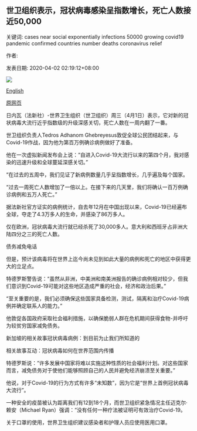 ## 世卫组织表示，冠状病毒感染呈指数增长，死亡人数接近50,000

关键词: cases near social exponentially infections 50000 growing covid19 pandemic confirmed countries number deaths coronavirus relief

作者: 

发表日期: 2020-04-02 02:19:12+08:00

![](https://www.straitstimes.com/sites/default/files/media-youtube/dgaBt0B0m8k.jpg)

[English](Coronavirus%20infections%20growing%20exponentially%2C%20deaths%20near%2050%2C000%2C%20says%20WHO.md)

[原网页](https://www.straitstimes.com/world/europe/coronavirus-covid-19-infections-growing-exponentially-deaths-near-50000-says-who)

日内瓦（法新社）-世界卫生组织（世卫组织）周三（4月1日）表示，它对新的冠状病毒大流行近乎指数级的升级深感关切，死亡人数在一周内翻了一番。

世卫组织负责人Tedros Adhanom Ghebreyesus敦促全球公民团结起来，与Covid-19作战，因为他为第百万例确诊病例做好了准备。

他在一次虚拟新闻发布会上说：“自进入Covid-19大流行以来的第四个月，我对感染的迅速升级和全球蔓延深感关切。”

“在过去的五周中，我们见证了新病例数量几乎呈指数增长，几乎遍及每个国家。

“过去一周死亡人数增加了一倍以上。在接下来的几天里，我们将确认一百万例确诊病例和五万人死亡​​。”

据法新社官方证实的病例统计，自去年12月在中国出现以来，Covid-19已经遍布全球，夺走了4.3万多人的生命，并感染了86万多人。

仅在欧洲，冠状病毒大流行就已经杀死了30,000多人。意大利和西班牙占非洲大陆四分之三的死亡人数。

债务减免电话

但是，预计该病毒将在世界上迄今尚未见到如此大量的病例和死亡的地区中获得更大的立足点。

特德罗斯警告说：“虽然从非洲，中美洲和南美洲报告的确诊病例相对较少，但我们意识到Covid-19可能对这些地区造成严重的社会，经济和政治后果。”

“至关重要的是，我们必须确保这些国家具备检测，测试，隔离和治疗Covid-19病例并确定联系人的能力。”

他敦促各国政府采取社会福利措施，以确保脆弱人群在危机期间获得食物-并呼吁为较贫穷国家减免债务。

新加坡的相关故事冠状病毒病例：到目前为止我们所知道的

相关故事互动：冠状病毒如何在世界范围内传播

特德罗斯说：“许多发展中国家将难以实施这种性质的社会福利计划。对这些国家而言，减免债务对于使他们能够照顾自己的人民并避免经济崩溃至关重要。”

他说，对于Covid-19的行为方式有许多“未知数”，因为它是“世界上首例冠状病毒大流行”。

一种安全的疫苗被认为距离我们有12到18个月，而世卫组织紧急情况主任迈克尔·赖安（Michael Ryan）强调：“没有任何一种疗法被证明可有效治疗Covid-19。

关于口罩的使用，世界卫生组织建议感染者和护理人员应使用医用口罩。